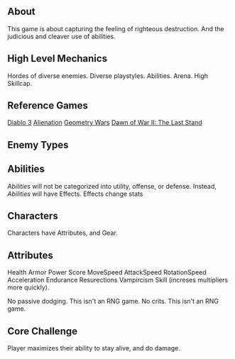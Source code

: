 ## About ##
This game is about capturing the feeling of righteous destruction.
And the judicious and cleaver use of abilities.

## High Level Mechanics ##
Hordes of diverse enemies.
Diverse playstyles.
Abilities.
Arena.
High Skillcap.

## Reference Games ##
[Diablo 3](http://us.battle.net/d3/en/)
[Alienation](http://www.housemarque.com/games/alienation/)
[Geometry Wars](http://www.sierra.com/geometrywars)
[Dawn of War II: The Last Stand](https://www.dawnofwar.com/)

## Enemy Types ##

## Abilities ##
*Abilities* will not be categorized into utility, offense, or defense.
Instead, *Abilities* will have Effects. Effects change stats 

## Characters ##
Characters have Attributes, and Gear.

## Attributes ##
Health
Armor
Power
Score
MoveSpeed
AttackSpeed
RotationSpeed
Acceleration
Endurance
Resurections
Vampircism
Skill (increses multipliers more quickly).


No passive dodging. This isn't an RNG game.
No crits. This isn't an RNG game.




## Core Challenge ##
Player maximizes their ability to stay alive, and do damage.



